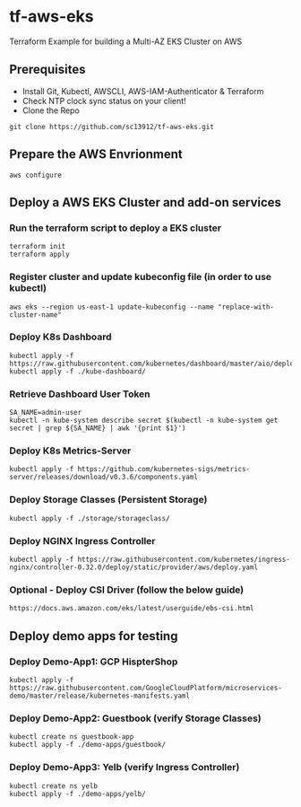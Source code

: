 # tf-aws-eks
Terraform Example for building a Multi-AZ EKS Cluster on AWS

## Prerequisites
* Install Git, Kubectl, AWSCLI, AWS-IAM-Authenticator & Terraform
* Check NTP clock sync status on your client!
* Clone the Repo
```
git clone https://github.com/sc13912/tf-aws-eks.git
```

## Prepare the AWS Envrionment 
```
aws configure 
```

## Deploy a AWS EKS Cluster and add-on services
### Run the terraform script to deploy a EKS cluster
```
terraform init
terraform apply  
```

### Register cluster and update kubeconfig file (in order to use kubectl)
```
aws eks --region us-east-1 update-kubeconfig --name "replace-with-cluster-name"  
```

### Deploy K8s Dashboard
```
kubectl apply -f https://raw.githubusercontent.com/kubernetes/dashboard/master/aio/deploy/recommended.yaml  
kubectl apply -f ./kube-dashboard/  
```

### Retrieve Dashboard User Token
```
SA_NAME=admin-user  
kubectl -n kube-system describe secret $(kubectl -n kube-system get secret | grep ${SA_NAME} | awk '{print $1}')  
```

### Deploy K8s Metrics-Server
```
kubectl apply -f https://github.com/kubernetes-sigs/metrics-server/releases/download/v0.3.6/components.yaml  
```

### Deploy Storage Classes (Persistent Storage)
```
kubectl apply -f ./storage/storageclass/  
```

### Deploy NGINX Ingress Controller
```
kubectl apply -f https://raw.githubusercontent.com/kubernetes/ingress-nginx/controller-0.32.0/deploy/static/provider/aws/deploy.yaml   
```

### Optional - Deploy CSI Driver (follow the below guide)
```
https://docs.aws.amazon.com/eks/latest/userguide/ebs-csi.html  
```

## Deploy demo apps for testing
### Deploy Demo-App1: GCP HispterShop
```
kubectl apply -f https://raw.githubusercontent.com/GoogleCloudPlatform/microservices-demo/master/release/kubernetes-manifests.yaml  
```

### Deploy Demo-App2: Guestbook (verify Storage Classes)
```
kubectl create ns guestbook-app  
kubectl apply -f ./demo-apps/guestbook/    
```

### Deploy Demo-App3: Yelb (verify Ingress Controller)
```
kubectl create ns yelb  
kubectl apply -f ./demo-apps/yelb/  
```






 
